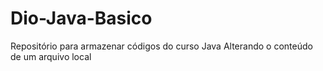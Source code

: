 # Dio-Java-Basico
Repositório para armazenar códigos do curso Java
Alterando o conteúdo de um arquivo local